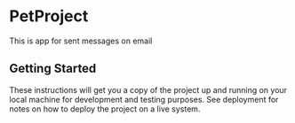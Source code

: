 # PetProject
This is app for sent messages on email

## Getting Started

These instructions will get you a copy of the project up and running on your local machine for development and testing purposes. See deployment for notes on how to deploy the project on a live system.
